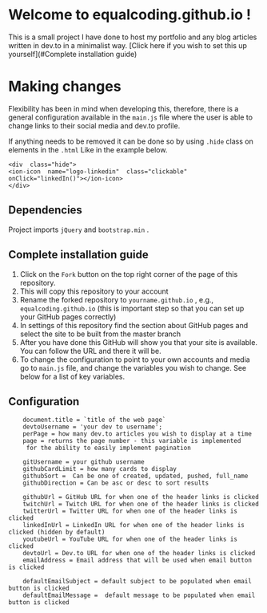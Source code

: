 # Welcome to equalcoding.github.io !

This is a small project I have done to host my portfolio and any blog articles written in dev.to in a minimalist way.
[Click here if you wish to set this up yourself](#Complete installation guide)


# Making changes
Flexibility has been in mind when developing this, therefore,  there is a general configuration available in the `main.js` file where the user is able to change links to their social media and dev.to profile.

If anything needs to be removed it can be done so by using `.hide` class on elements in the `.html`
Like in the example below. 

	<div  class="hide">
	<ion-icon  name="logo-linkedin"  class="clickable"  onClick="linkedIn()"></ion-icon>
	</div>


## Dependencies

Project imports `jQuery` and `bootstrap.min` . 

## Complete installation guide

 1. Click on the `Fork` button on the top right corner of the page of this repository.
 2. This will copy this repository to your account
 3. Rename the forked repository to `yourname.github.io` , e.g., `equalcoding.github.io` (this is important step so that you can set up your GitHub pages correctly)
 4. In settings of this repository find the section about GitHub pages and select the site to be built from the master branch
 5. After you have done this GitHub will show you that your site is available. You can follow the URL and there it will be.
 6. To change the configuration to point to your own accounts and media go to `main.js` file, and change the variables you wish to change. See below for a list of key variables.
		
## Configuration 

		document.title = `title of the web page`
		devtoUsername = 'your dev to username';
		perPage = how many dev.to articles you wish to display at a time
		page = returns the page number - this variable is implemented
		 for the ability to easily implement pagination
		 
		gitUsername = your github username
		githubCardLimit = how many cards to display
		githubSort =  Can be one of created, updated, pushed, full_name
		githubDirection = Can be asc or desc to sort results

		githubUrl = GitHub URL for when one of the header links is clicked
		twitchUrl = Twitch URL for when one of the header links is clicked
		twitterUrl = Twitter URL for when one of the header links is clicked
		linkedInUrl = LinkedIn URL for when one of the header links is clicked (hidden by default)
		youtubeUrl = YouTube URL for when one of the header links is clicked
		devtoUrl = Dev.to URL for when one of the header links is clicked
		emailAddress = Email address that will be used when email button is clicked

		defaultEmailSubject = default subject to be populated when email button is clicked
		defaultEmailMessage =  default message to be populated when email button is clicked